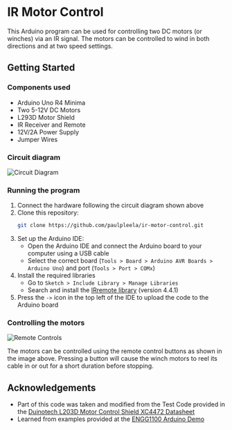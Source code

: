# IR Motor Control
This Arduino program can be used for controlling two DC motors (or winches) via an IR signal. The motors can be controlled to wind in both directions and at two speed settings.

## Getting Started
### Components used
- Arduino Uno R4 Minima
- Two 5-12V DC Motors
- L293D Motor Shield
- IR Receiver and Remote
- 12V/2A Power Supply
- Jumper Wires

### Circuit diagram
![Circuit Diagram](https://github.com/user-attachments/assets/841539ba-1a62-41a4-807e-327b98a12615)


### Running the program
1. Connect the hardware following the circuit diagram shown above
2. Clone this repository:
    ```bash
    git clone https://github.com/paulpleela/ir-motor-control.git
    ```
3. Set up the Arduino IDE:
    - Open the Arduino IDE and connect the Arduino board to your computer using a USB cable
    - Select the correct board (`Tools > Board > Arduino AVR Boards > Arduino Uno`) and port (`Tools > Port > COMx`)
4. Install the required libraries
    - Go to `Sketch > Include Library > Manage Libraries`
    - Search and install the [IRremote library](https://github.com/Arduino-IRremote/Arduino-IRremote) (version 4.4.1)
6. Press the `->` icon in the top left of the IDE to upload the code to the Arduino board

### Controlling the motors
![Remote Controls](https://github.com/user-attachments/assets/9bcdc2ce-7a55-49b1-9b5d-258188de10fa)


The motors can be controlled using the remote control buttons as shown in the image above. Pressing a button will cause the winch motors to reel its cable in or out for a short duration before stopping.

## Acknowledgements
- Part of this code was taken and modified from the Test Code provided in the [Duinotech L203D Motor Control Shield XC4472 Datasheet](https://www.electusdistribution.com.au/dbdocument/701175/xc4472_manual_14833.pdf)
- Learned from examples provided at the [ENGG1100 Arduino Demo](https://github.com/aburo8/engg1100-demo)
